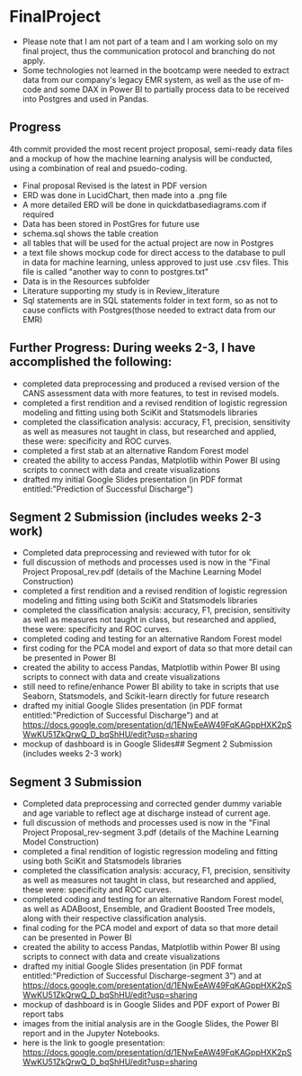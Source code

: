 # FinalProject
- Please note that I am not part of a team and I am working solo on my final project, thus the communication protocol and branching do not apply.  
- Some technologies not learned in the bootcamp were needed to extract data from our company's legacy EMR system, as well as the use of m-code and some DAX in Power BI to partially process data to be received into Postgres and used in Pandas.

## Progress
4th commit provided the most recent project proposal, semi-ready data files and a mockup of
how the machine learning analysis will be conducted, using a combination of real and psuedo-coding.
- Final proposal Revised is the latest in PDF version
- ERD was done in LucidChart, then made into a .png file
- A more detailed ERD will be done in quickdatbasediagrams.com if required
- Data has been stored in PostGres for future use
- schema.sql shows the table creation
- all tables that will be used for the actual project are now in Postgres
- a text file shows mockup code for direct access to the database to pull in data for machine learning, unless approved to just use .csv files.  This file is called "another way to conn to postgres.txt"
- Data is in the Resources subfolder
- Literature supporting my study is in Review_literature
- Sql statements are in SQL statements folder in text form, so as not to cause conflicts 
with Postgres(those needed to extract data from our EMR)

## Further Progress: During weeks 2-3, I have accomplished the following:
- completed data preprocessing and produced a revised version of the CANS assessment data with more features, to test in revised models.
- completed a first rendition and a revised rendition of logistic regression modeling and fitting using both SciKit and Statsmodels libraries
- completed the classification analysis: accuracy, F1, precision, sensitivity as well as measures not taught in class, but researched and applied, these were: specificity and ROC curves.
- completed a first stab at an alternative Random Forest model
- created the ability to access Pandas, Matplotlib within Power BI using scripts to connect with data and create visualizations
- drafted my initial Google Slides presentation (in PDF format entitled:"Prediction of Successful Discharge")

## Segment 2 Submission (includes weeks 2-3 work)
- Completed data preprocessing and reviewed with tutor for ok
- full discussion of methods and processes used is now in the "Final Project Proposal_rev.pdf (details of the Machine Learning Model Construction)
- completed a first rendition and a revised rendition of logistic regression modeling and fitting using both SciKit and Statsmodels libraries
- completed the classification analysis: accuracy, F1, precision, sensitivity as well as measures not taught in class, but researched and applied, these were: specificity and ROC curves.
- completed coding and testing for an alternative Random Forest model
- first coding for the PCA model and export of data so that more detail can be presented in Power BI
- created the ability to access Pandas, Matplotlib within Power BI using scripts to connect with data and create visualizations
- still need to refine/enhance Power BI ability to take in scripts that use Seaborn, Statsmodels, and Scikit-learn directly for future research
- drafted my initial Google Slides presentation (in PDF format entitled:"Prediction of Successful Discharge") and at https://docs.google.com/presentation/d/1ENwEeAW49FqKAGppHXK2pSWwKU51ZkQrwQ_D_bqShHU/edit?usp=sharing
- mockup of dashboard is in Google Slides## Segment 2 Submission (includes weeks 2-3 work)


## Segment 3 Submission
- Completed data preprocessing and corrected gender dummy variable and age variable to reflect age at discharge instead of current age.
- full discussion of methods and processes used is now in the "Final Project Proposal_rev-segment 3.pdf (details of the Machine Learning Model Construction)
- completed a final rendition of logistic regression modeling and fitting using both SciKit and Statsmodels libraries
- completed the classification analysis: accuracy, F1, precision, sensitivity as well as measures not taught in class, but researched and applied, these were: specificity and ROC curves.
- completed coding and testing for an alternative Random Forest model, as well as ADABoost, Ensemble, and Gradient Boosted Tree models, along with their respective classification analysis.
- final coding for the PCA model and export of data so that more detail can be presented in Power BI
- created the ability to access Pandas, Matplotlib within Power BI using scripts to connect with data and create visualizations
- drafted my initial Google Slides presentation (in PDF format entitled:"Prediction of Successful Discharge-segment 3") and at https://docs.google.com/presentation/d/1ENwEeAW49FqKAGppHXK2pSWwKU51ZkQrwQ_D_bqShHU/edit?usp=sharing
- mockup of dashboard is in Google Slides and PDF export of Power BI report tabs
- images from the initial analysis are in the Google Slides, the Power BI report and in the Jupyter Notebooks.
- here is the link to google presentation: https://docs.google.com/presentation/d/1ENwEeAW49FqKAGppHXK2pSWwKU51ZkQrwQ_D_bqShHU/edit?usp=sharing


